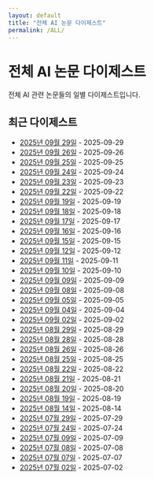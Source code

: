```yaml
---
layout: default
title: "전체 AI 논문 다이제스트"
permalink: /ALL/
---
```


<div class="header-flex">
  <h1>전체 AI 논문 다이제스트</h1>
</div>

전체 AI 관련 논문들의 일별 다이제스트입니다.

## 최근 다이제스트

- [2025년 09월 29일](2025-09-29) - 2025-09-29
- [2025년 09월 26일](2025-09-26) - 2025-09-26
- [2025년 09월 25일](2025-09-25) - 2025-09-25
- [2025년 09월 24일](2025-09-24) - 2025-09-24
- [2025년 09월 23일](2025-09-23) - 2025-09-23
- [2025년 09월 22일](2025-09-22) - 2025-09-22
- [2025년 09월 19일](2025-09-19) - 2025-09-19
- [2025년 09월 18일](2025-09-18) - 2025-09-18
- [2025년 09월 17일](2025-09-17) - 2025-09-17
- [2025년 09월 16일](2025-09-16) - 2025-09-16
- [2025년 09월 15일](2025-09-15) - 2025-09-15
- [2025년 09월 12일](2025-09-12) - 2025-09-12
- [2025년 09월 11일](2025-09-11) - 2025-09-11
- [2025년 09월 10일](2025-09-10) - 2025-09-10
- [2025년 09월 09일](2025-09-09) - 2025-09-09
- [2025년 09월 08일](2025-09-08) - 2025-09-08
- [2025년 09월 05일](2025-09-05) - 2025-09-05
- [2025년 09월 04일](2025-09-04) - 2025-09-04
- [2025년 09월 02일](2025-09-02) - 2025-09-02
- [2025년 08월 29일](2025-08-29) - 2025-08-29
- [2025년 08월 28일](2025-08-28) - 2025-08-28
- [2025년 08월 26일](2025-08-26) - 2025-08-26
- [2025년 08월 25일](2025-08-25) - 2025-08-25
- [2025년 08월 22일](2025-08-22) - 2025-08-22
- [2025년 08월 21일](2025-08-21) - 2025-08-21
- [2025년 08월 20일](2025-08-20) - 2025-08-20
- [2025년 08월 19일](2025-08-19) - 2025-08-19
- [2025년 08월 14일](2025-08-14) - 2025-08-14
- [2025년 07월 29일](2025-07-29) - 2025-07-29
- [2025년 07월 24일](2025-07-24) - 2025-07-24
- [2025년 07월 09일](2025-07-09) - 2025-07-09
- [2025년 07월 08일](2025-07-08) - 2025-07-08
- [2025년 07월 07일](2025-07-07) - 2025-07-07
- [2025년 07월 02일](2025-07-02) - 2025-07-02

